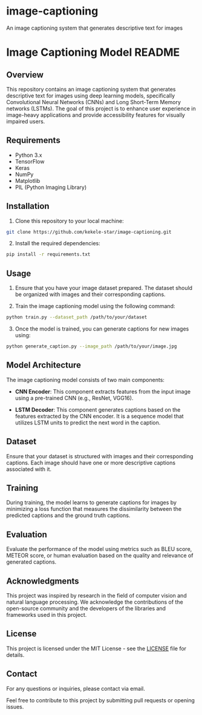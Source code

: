 # image-captioning
An image captioning system that generates descriptive text for images

# Image Captioning Model README

## Overview

This repository contains an image captioning system that generates descriptive text for images using deep learning models, specifically Convolutional Neural Networks (CNNs) and Long Short-Term Memory networks (LSTMs). The goal of this project is to enhance user experience in image-heavy applications and provide accessibility features for visually impaired users.

## Requirements

- Python 3.x
- TensorFlow
- Keras
- NumPy
- Matplotlib
- PIL (Python Imaging Library)

## Installation

1. Clone this repository to your local machine:

```bash
git clone https://github.com/kekele-star/image-captioning.git
```

2. Install the required dependencies:

```bash
pip install -r requirements.txt
```

## Usage

1. Ensure that you have your image dataset prepared. The dataset should be organized with images and their corresponding captions.

2. Train the image captioning model using the following command:

```bash
python train.py --dataset_path /path/to/your/dataset
```

3. Once the model is trained, you can generate captions for new images using:

```bash
python generate_caption.py --image_path /path/to/your/image.jpg
```

## Model Architecture

The image captioning model consists of two main components:

- **CNN Encoder**: This component extracts features from the input image using a pre-trained CNN (e.g., ResNet, VGG16).

- **LSTM Decoder**: This component generates captions based on the features extracted by the CNN encoder. It is a sequence model that utilizes LSTM units to predict the next word in the caption.

## Dataset

Ensure that your dataset is structured with images and their corresponding captions. Each image should have one or more descriptive captions associated with it.

## Training

During training, the model learns to generate captions for images by minimizing a loss function that measures the dissimilarity between the predicted captions and the ground truth captions.

## Evaluation

Evaluate the performance of the model using metrics such as BLEU score, METEOR score, or human evaluation based on the quality and relevance of generated captions.

## Acknowledgments

This project was inspired by research in the field of computer vision and natural language processing. We acknowledge the contributions of the open-source community and the developers of the libraries and frameworks used in this project.

## License

This project is licensed under the MIT License - see the [LICENSE](LICENSE) file for details.

## Contact

For any questions or inquiries, please contact via email.  

Feel free to contribute to this project by submitting pull requests or opening issues.
